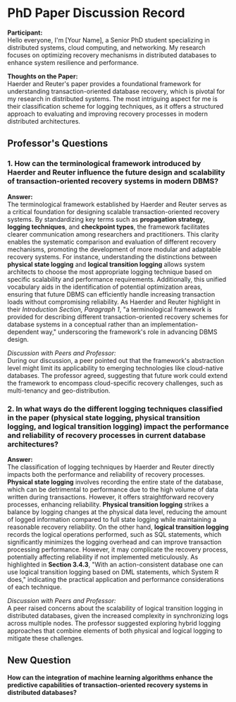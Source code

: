 # PhD Paper Discussion Record

**Participant:**  
Hello everyone, I'm [Your Name], a Senior PhD student specializing in distributed systems, cloud computing, and networking. My research focuses on optimizing recovery mechanisms in distributed databases to enhance system resilience and performance.  

**Thoughts on the Paper:**  
Haerder and Reuter's paper provides a foundational framework for understanding transaction-oriented database recovery, which is pivotal for my research in distributed systems. The most intriguing aspect for me is their classification scheme for logging techniques, as it offers a structured approach to evaluating and improving recovery processes in modern distributed architectures.

## Professor's Questions

### 1. How can the terminological framework introduced by Haerder and Reuter influence the future design and scalability of transaction-oriented recovery systems in modern DBMS?

**Answer:**  
The terminological framework established by Haerder and Reuter serves as a critical foundation for designing scalable transaction-oriented recovery systems. By standardizing key terms such as **propagation strategy**, **logging techniques**, and **checkpoint types**, the framework facilitates clearer communication among researchers and practitioners. This clarity enables the systematic comparison and evaluation of different recovery mechanisms, promoting the development of more modular and adaptable recovery systems. For instance, understanding the distinctions between **physical state logging** and **logical transition logging** allows system architects to choose the most appropriate logging technique based on specific scalability and performance requirements. Additionally, this unified vocabulary aids in the identification of potential optimization areas, ensuring that future DBMS can efficiently handle increasing transaction loads without compromising reliability. As Haerder and Reuter highlight in their *Introduction Section, Paragraph 1*, "a terminological framework is provided for describing different transaction-oriented recovery schemes for database systems in a conceptual rather than an implementation-dependent way," underscoring the framework's role in advancing DBMS design.

*Discussion with Peers and Professor:*  
During our discussion, a peer pointed out that the framework's abstraction level might limit its applicability to emerging technologies like cloud-native databases. The professor agreed, suggesting that future work could extend the framework to encompass cloud-specific recovery challenges, such as multi-tenancy and geo-distribution.

### 2. In what ways do the different logging techniques classified in the paper (physical state logging, physical transition logging, and logical transition logging) impact the performance and reliability of recovery processes in current database architectures?

**Answer:**  
The classification of logging techniques by Haerder and Reuter directly impacts both the performance and reliability of recovery processes. **Physical state logging** involves recording the entire state of the database, which can be detrimental to performance due to the high volume of data written during transactions. However, it offers straightforward recovery processes, enhancing reliability. **Physical transition logging** strikes a balance by logging changes at the physical data level, reducing the amount of logged information compared to full state logging while maintaining a reasonable recovery reliability. On the other hand, **logical transition logging** records the logical operations performed, such as SQL statements, which significantly minimizes the logging overhead and can improve transaction processing performance. However, it may complicate the recovery process, potentially affecting reliability if not implemented meticulously. As highlighted in **Section 3.4.3**, "With an action-consistent database one can use logical transition logging based on DML statements, which System R does," indicating the practical application and performance considerations of each technique. 

*Discussion with Peers and Professor:*  
A peer raised concerns about the scalability of logical transition logging in distributed databases, given the increased complexity in synchronizing logs across multiple nodes. The professor suggested exploring hybrid logging approaches that combine elements of both physical and logical logging to mitigate these challenges.

## New Question

**How can the integration of machine learning algorithms enhance the predictive capabilities of transaction-oriented recovery systems in distributed databases?**